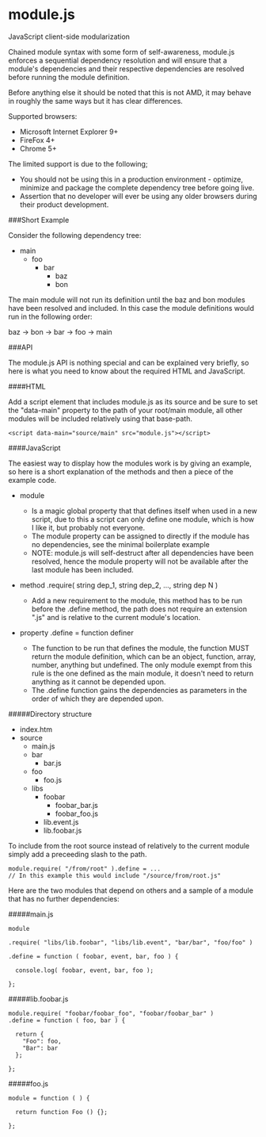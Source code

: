 module.js
=========

JavaScript client-side modularization

Chained module syntax with some form of self-awareness, module.js
enforces a sequential dependency resolution and will ensure that
a module's dependencies and their respective dependencies are resolved
before running the module definition.

Before anything else it should be noted that this is not AMD, it may
behave in roughly the same ways but it has clear differences.

Supported browsers:

 - Microsoft Internet Explorer 9+
 - FireFox 4+
 - Chrome 5+

The limited support is due to the following;
 - You should not be using this in a production environment - optimize,
 minimize and package the complete dependency tree before going live.
 - Assertion that no developer will ever be using any older browsers
 during their product development.

###Short Example

Consider the following dependency tree:

- main
  - foo
    - bar
      - baz
      - bon

The main module will not run its definition until the baz and bon
modules have been resolved and included. In this case the module definitions
would run in the following order:

baz -> bon -> bar -> foo -> main

###API

The module.js API is nothing special and can be explained very briefly,
so here is what you need to know about the required HTML and JavaScript.

####HTML

Add a script element that includes module.js as its source and
be sure to set the "data-main" property to the path of your root/main
module, all other modules will be included relatively using that
base-path.

    <script data-main="source/main" src="module.js"></script>

####JavaScript

The easiest way to display how the modules work is by giving an example,
so here is a short explanation of the methods and then a piece of the example code.

- module
  - Is a magic global property that that defines itself when used in a new script,
  due to this a script can only define one module, which is how I like it, but
  probably not everyone.
  - The module property can be assigned to directly if the module has no dependencies,
  see the minimal boilerplate example
  - NOTE: module.js will self-destruct after all dependencies have been resolved,
  hence the module property will not be available after the last module has been
  included.

- method <module>.require( string dep_1, string dep_2, ..., string dep N )
  - Add a new requirement to the module, this method has to be run before the .define
  method, the path does not require an extension ".js" and is relative to the current
  module's location.

- property <module>.define = function definer
  - The function to be run that defines the module, the function MUST return the
  module definition, which can be an object, function, array, number, anything but
  undefined. The only module exempt from this rule is the one defined as the main
  module, it doesn't need to return anything as it cannot be depended upon.
  - The .define function gains the dependencies as parameters in the order of which
  they are depended upon.

#####Directory structure

- index.htm
- source
  - main.js
  - bar
    - bar.js
  - foo
    - foo.js
  - libs
    - foobar
      - foobar_bar.js
      - foobar_foo.js
    - lib.event.js
    - lib.foobar.js

To include from the root source instead of relatively to the current module simply
add a preceeding slash to the path.

    module.require( "/from/root" ).define = ...
    // In this example this would include "/source/from/root.js"

Here are the two modules that depend on others and a sample of a module that has
no further dependencies:

#####main.js

    module

    .require( "libs/lib.foobar", "libs/lib.event", "bar/bar", "foo/foo" )

    .define = function ( foobar, event, bar, foo ) {

      console.log( foobar, event, bar, foo );

    };

#####lib.foobar.js

    module.require( "foobar/foobar_foo", "foobar/foobar_bar" )
    .define = function ( foo, bar ) {

      return {
        "Foo": foo,
        "Bar": bar
      };

    };

#####foo.js

    module = function ( ) {

      return function Foo () {};

    };
